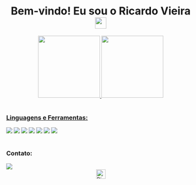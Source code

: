 <h1 align="center">
  Bem-vindo! Eu sou o Ricardo Vieira
  <img src="https://i.imgur.com/ATEHSYp.gif" width="30px"/>
</h1>

<div align="center">
  <a href="https://github.com/Ricardo300020">
  <img height="165em" src="https://github-readme-stats.vercel.app/api?username=Ricardo300020&show_icons=true&theme=transparent"/>
  <img height="165em" src="https://github-readme-stats.vercel.app/api/top-langs/?username=Ricardo300020&theme=transparent"/>
</div>

<div align="left" style="display: inline_block"><br>
  <h3 align="left">Linguagens e Ferramentas:</h3>
    <a href="#"><img src="https://img.shields.io/badge/.NET-5C2D91?style=for-the-badge&logo=.net&logoColor=white"></a> 
    <a href="https://github.com/Ricardo300020/C-Sharp"><img src="https://img.shields.io/badge/C%23-239120?style=for-the-badge&logo=c-sharp&logoColor=white"></a> 
    <a href="https://github.com/Ricardo300020/HTML"><img src="https://img.shields.io/badge/HTML-E34F26?style=for-the-badge&logo=html5&logoColor=white"></a> 
    <a href="https://github.com/Ricardo300020/CSS"><img src="https://img.shields.io/badge/CSS-1572B6?style=for-the-badge&logo=css3&logoColor=white"></a> 
    <a href="https://github.com/Ricardo300020/JavaScript"><img src="https://img.shields.io/badge/JavaScript-F7DF1E?style=for-the-badge&logo=javascript&logoColor=black"></a> 
    <a href="#"><img src="https://img.shields.io/badge/Java-ED8B00?style=for-the-badge&logo=openjdk&logoColor=white"></a> 
    <a href="#"><img src="https://img.shields.io/badge/Microsoft_SQL_Server-CC2927?style=for-the-badge&logo=microsoft-sql-server&logoColor=white"></a> 
</div>

<div align="left" style="display: inline_block"><br>
  <h3 align="left">Contato:</h3>
  <a href="https://www.linkedin.com/in/[SeuPerfil]" target="_blank"><img src="https://img.shields.io/badge/-LinkedIn-%230077B5?style=for-the-badge&logo=linkedin&logoColor=white" target="_blank"></a> 
</div>

  <div align="center">
 <a href="#"><img height="25" src="https://komarev.com/ghpvc/?username=Ricardo300020&label=Profile%20Views&color=0165f1&style=flat" alt="Ricardo300020"/></a> 
</div>

